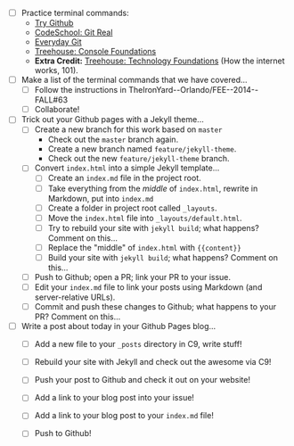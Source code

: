 * [ ] Practice terminal commands:
  * [Try Github](http://try.github.com/)
  * [CodeSchool: Git Real](https://www.codeschool.com/courses/git-real)
  * [Everyday Git](https://www.kernel.org/pub/software/scm/git/docs/everyday.html)
  * [Treehouse: Console Foundations](http://teamtreehouse.com/library/console-foundations-2)
  * **Extra Credit:** [Treehouse: Technology Foundations](http://teamtreehouse.com/library/technology-foundations) (How the internet works, 101).
* [ ] Make a list of the terminal commands that we have covered...
  * [ ] Follow the instructions in TheIronYard--Orlando/FEE--2014--FALL#63
  * [ ] Collaborate!
* [ ] Trick out your Github pages with a Jekyll theme...
  * [ ] Create a new branch for this work based on `master`
    * Check out the `master` branch again.
    * Create a new branch named `feature/jekyll-theme`.
    * Check out the new `feature/jekyll-theme` branch.
  * [ ] Convert `index.html` into a simple Jekyll template...
    * [ ] Create an `index.md` file in the project root.
    * [ ] Take everything from the _middle_ of `index.html`, rewrite in Markdown, put into `index.md`
    * [ ] Create a folder in project root called `_layouts`.
    * [ ] Move the `index.html` file into `_layouts/default.html`.
    * [ ] Try to rebuild your site with `jekyll build`; what happens? Comment on this...
    * [ ] Replace the "middle" of `index.html` with `{{content}}`
    * [ ] Build your site with `jekyll build`; what happens? Comment on this...
  * [ ] Push to Github; open a PR; link your PR to your issue.
  * [ ] Edit your `index.md` file to link your posts using Markdown (and server-relative URLs).
  * [ ] Commit and push these changes to Github; what happens to your PR? Comment on this...
* [ ] Write a post about today in your Github Pages blog...
  * [ ] Add a new file to your `_posts` directory in C9, write stuff!
  * [ ] Rebuild your site with Jekyll and check out the awesome via C9!
  * [ ] Push your post to Github and check it out on your website!
  * [ ] Add a link to your blog post into your issue!
  * [ ] Add a link to your blog post to your `index.md` file!
  * [ ] Push to Github!

